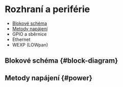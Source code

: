 # Rozhraní a periférie


* [Blokové schéma](#block-diagram)
* [Metody napájení](#power) 
* GPIO a sběrnice
* Ethernet
* WEXP (LOWpan)


## Blokové schéma {#block-diagram}


## Metody napájení {#power}


